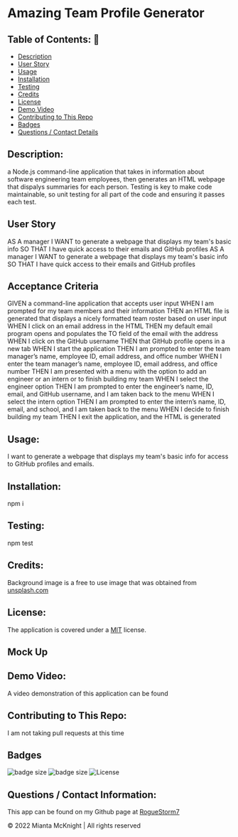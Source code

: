 # Amazing Team Profile Generator

## Table of Contents: 📖
  * [Description](#description)
  * [User Story](#user-story)
  * [Usage](#usage)
  * [Installation](#installation)
  * [Testing](#test)
  * [Credits](#credits)
  * [License](#license)
  * [Demo Video](#demo)
  * [Contributing to This Repo](#contributing-to-this-repo)
  * [Badges](#badges)
  * [Questions / Contact Details](#questions)
  
## Description:
  a Node.js command-line application that takes in information about software engineering team employees, then generates an HTML webpage that dispalys summaries for each person. Testing is key to make code maintainable, so unit testing for all part of the code and ensuring it passes each test.

## User Story
AS A manager
I WANT to generate a webpage that displays my team's basic info
SO THAT I have quick access to their emails and GitHub profiles
AS A manager
I WANT to generate a webpage that displays my team's basic info
SO THAT I have quick access to their emails and GitHub profiles

## Acceptance Criteria
GIVEN a command-line application that accepts user input
WHEN I am prompted for my team members and their information
THEN an HTML file is generated that displays a nicely formatted team roster based on user input
WHEN I click on an email address in the HTML
THEN my default email program opens and populates the TO field of the email with the address
WHEN I click on the GitHub username
THEN that GitHub profile opens in a new tab
WHEN I start the application
THEN I am prompted to enter the team manager’s name, employee ID, email address, and office number
WHEN I enter the team manager’s name, employee ID, email address, and office number
THEN I am presented with a menu with the option to add an engineer or an intern or to finish building my team
WHEN I select the engineer option
THEN I am prompted to enter the engineer’s name, ID, email, and GitHub username, and I am taken back to the menu
WHEN I select the intern option
THEN I am prompted to enter the intern’s name, ID, email, and school, and I am taken back to the menu
WHEN I decide to finish building my team
THEN I exit the application, and the HTML is generated

## Usage: 
I want to generate a webpage that displays my team's basic info for access to GitHub profiles and emails.

## Installation: 
npm i

## Testing: 
npm test

## Credits:
Background image is a free to use image that was obtained from [unsplash.com]()

## License:
The application is covered under a [MIT](https://opensource.org/licenses/MIT) license.

## Mock Up


## Demo Video:   
A video demonstration of this application can be found

## Contributing to This Repo: 
I am not taking pull requests at this time

## Badges
![badge size](https://img.shields.io/badge/GitHub-100000?style=for-the-badge&logo=github&logoColor=white)
![badge size](https://img.shields.io/badge/Made%20for-VSCode-1f425f.svg)
![License](https://img.shields.io/badge/License-MIT-blue)

## Questions / Contact Information: 
This app can be found on my Github page at [RogueStorm7](https://github.com/RogueStorm7/The-Team-Profile-Generator.git)

&copy; 2022 Mianta McKnight  | All rights reserved